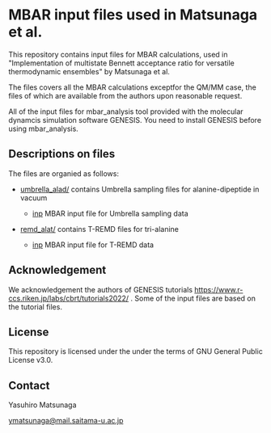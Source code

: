 # MBAR input files used in Matsunaga et al.

This repository contains input files for MBAR calculations, used in "Implementation of multistate Bennett acceptance ratio for versatile thermodynamic ensembles" by Matsunaga et al.

The files covers all the MBAR calculations exceptfor the QM/MM case, the files of which are available from the authors upon reasonable request. 

All of the input files for mbar_analysis tool provided with the molecular dynamcis simulation software GENESIS. You need to install GENESIS before using mbar_analysis. 

## Descriptions on files

The files are organied as follows:

- [umbrella_alad/](https://github.com/matsunagalab/mbar_paper/tree/main/umbrella_alad) contains Umbrella sampling files for alanine-dipeptide in vacuum

  - [inp](https://github.com/matsunagalab/mbar_paper/blob/main/umbrella_alad/5_mbar/mbar_analysis.inp) MBAR input file for Umbrella sampling data

- [remd_alat/](https://github.com/matsunagalab/mbar_paper/tree/main/remd_alat) contains T-REMD files for tri-alanine

  - [inp](https://github.com/matsunagalab/differentiable_BTR/blob/main/remd_alat/5_analysis/mbar/inp) MBAR input file for T-REMD data

## Acknowledgement

We acknowledgement the authors of GENESIS tutorials https://www.r-ccs.riken.jp/labs/cbrt/tutorials2022/ . Some of the input files are based on the tutorial files. 

## License

This repository is licensed under the under the terms of GNU General Public License v3.0. 
 
## Contact

Yasuhiro Matsunaga

ymatsunaga@mail.saitama-u.ac.jp

